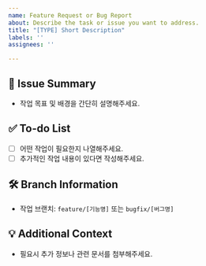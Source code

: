 ```yaml
---
name: Feature Request or Bug Report
about: Describe the task or issue you want to address.
title: "[TYPE] Short Description"
labels: ''
assignees: ''

---
```


## 📌 Issue Summary
- 작업 목표 및 배경을 간단히 설명해주세요.

## ✅ To-do List
- [ ] 어떤 작업이 필요한지 나열해주세요.
- [ ] 추가적인 작업 내용이 있다면 작성해주세요.

## 🛠 Branch Information
- 작업 브랜치: `feature/[기능명]` 또는 `bugfix/[버그명]`

## 💡 Additional Context
- 필요시 추가 정보나 관련 문서를 첨부해주세요.
